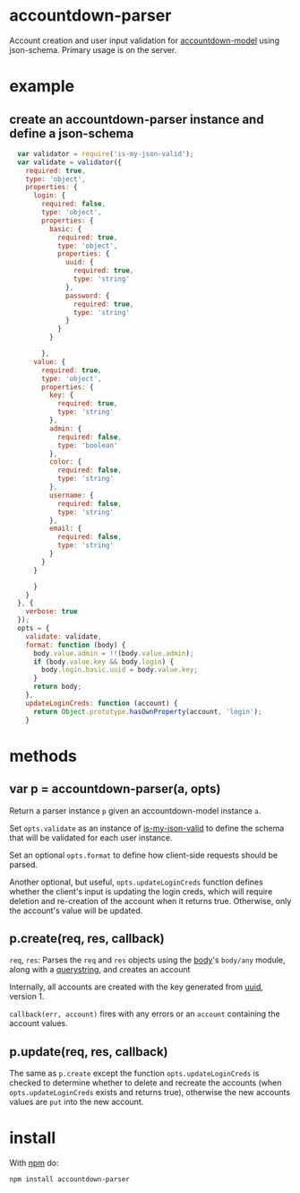 # accountdown-parser

Account creation and user input validation for [accountdown-model](https://github.com/sethvincent/accountdown-model) using json-schema. Primary usage is on the server.

# example

## create an accountdown-parser instance and define a json-schema

``` js
  var validator = require('is-my-json-valid');
  var validate = validator({
    required: true,
    type: 'object',
    properties: {
      login: {
        required: false,
        type: 'object',
        properties: {
          basic: {
            required: true,
            type: 'object',
            properties: {
              uuid: {
                required: true,
                type: 'string'
              },
              password: {
                required: true,
                type: 'string'
              }
            }
          }

        },
      value: {
        required: true,
        type: 'object',
        properties: {
          key: {
            required: true,
            type: 'string'
          },
          admin: {
            required: false,
            type: 'boolean'
          },
          color: {
            required: false,
            type: 'string'
          },
          username: {
            required: false,
            type: 'string'
          },
          email: {
            required: false,
            type: 'string'
          }
        }
      }

      }
    }
  }, {
    verbose: true
  });
  opts = {
    validate: validate,
    format: function (body) {
      body.value.admin = !!(body.value.admin);
      if (body.value.key && body.login) {
        body.login.basic.uuid = body.value.key;
      }
      return body;
    },
    updateLoginCreds: function (account) {
      return Object.prototype.hasOwnProperty(account, 'login');
    }
```


# methods

## var p = accountdown-parser(a, opts)

Return a parser instance `p` given an accountdown-model instance `a`.

Set `opts.validate` as an instance of [is-my-json-valid](https://www.npmjs.com/package/is-my-json-valid) to define the schema that will be validated for each user instance.

Set an optional `opts.format` to define how client-side requests should be parsed.

Another optional, but useful, `opts.updateLoginCreds` function defines whether the client's input is updating the login creds, which will require deletion and re-creation of the account when it returns true. Otherwise, only the account's value will be updated.


## p.create(req, res, callback)

`req`, `res`: Parses the `req` and `res` objects using the [body](https://github.com/Raynos/body)'s `body/any` module, along with a [querystring](https://www.npmjs.com/package/qs), and creates an account

Internally, all accounts are created with the key generated from [uuid](https://github.com/shtylman/node-uuid), version 1.

`callback(err, account)` fires with any errors or an `account` containing the account values.

## p.update(req, res, callback)

The same as `p.create` except the function `opts.updateLoginCreds` is checked to determine whether to delete and recreate the accounts (when `opts.updateLoginCreds` exists and returns true), otherwise the new accounts values are `put` into the new account.

# install

With [npm](https://npmjs.org/package/npm) do:

```
npm install accountdown-parser
```





